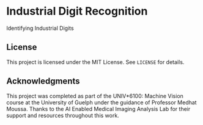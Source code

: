 # Industrial Digit Recognition
Identifying Industrial Digits

## License

This project is licensed under the MIT License. See `LICENSE` for details.

## Acknowledgments
This project was completed as part of the UNIV*6100: Machine Vision course at the University of Guelph under the guidance of Professor Medhat Moussa. Thanks to the AI Enabled Medical Imaging Analysis Lab for their support and resources throughout this work.
